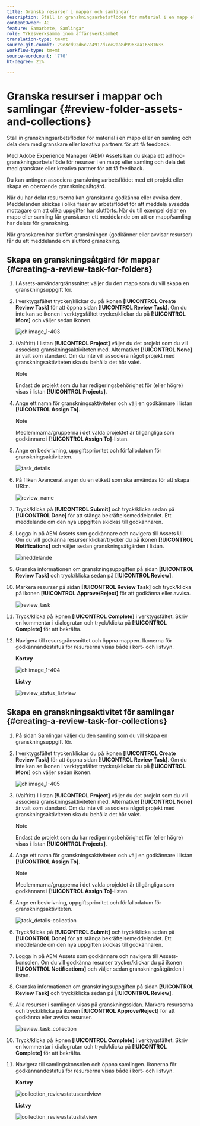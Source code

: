 ```yaml
---
title: Granska resurser i mappar och samlingar
description: Ställ in granskningsarbetsflöden för material i en mapp eller en samling och dela dem med granskare eller kreativa partners för att få feedback.
contentOwner: AG
feature: Samarbete, Samlingar
role: Yrkesverksamma inom affärsverksamhet
translation-type: tm+mt
source-git-commit: 29e3cd92d6c7a4917d7ee2aa8d9963aa16581633
workflow-type: tm+mt
source-wordcount: '770'
ht-degree: 21%

---
```



# Granska resurser i mappar och samlingar {#review-folder-assets-and-collections}

Ställ in granskningsarbetsflöden för material i en mapp eller en samling och dela dem med granskare eller kreativa partners för att få feedback.

Med Adobe Experience Manager (AEM) Assets kan du skapa ett ad hoc-granskningsarbetsflöde för resurser i en mapp eller samling och dela det med granskare eller kreativa partner för att få feedback.

Du kan antingen associera granskningsarbetsflödet med ett projekt eller skapa en oberoende granskningsåtgärd.

När du har delat resurserna kan granskarna godkänna eller avvisa dem. Meddelanden skickas i olika faser av arbetsflödet för att meddela avsedda mottagare om att olika uppgifter har slutförts. När du till exempel delar en mapp eller samling får granskaren ett meddelande om att en mapp/samling har delats för granskning.

När granskaren har slutfört granskningen (godkänner eller avvisar resurser) får du ett meddelande om slutförd granskning.

## Skapa en granskningsåtgärd för mappar {#creating-a-review-task-for-folders}

1. I Assets-användargränssnittet väljer du den mapp som du vill skapa en granskningsuppgift för.
1. I verktygsfältet trycker/klickar du på ikonen **[!UICONTROL Create Review Task]** för att öppna sidan **[!UICONTROL Review Task]**. Om du inte kan se ikonen i verktygsfältet trycker/klickar du på **[!UICONTROL More]** och väljer sedan ikonen.

   ![chlimage_1-403](assets/chlimage_1-403.png)

1. (Valfritt) I listan **[!UICONTROL Project]** väljer du det projekt som du vill associera granskningsaktiviteten med. Alternativet **[!UICONTROL None]** är valt som standard. Om du inte vill associera något projekt med granskningsaktiviteten ska du behålla det här valet.

   >[!NOTE]
   >
   >Endast de projekt som du har redigeringsbehörighet för (eller högre) visas i listan **[!UICONTROL Projects]**.

1. Ange ett namn för granskningsaktiviteten och välj en godkännare i listan **[!UICONTROL Assign To]**.

   >[!NOTE]
   >
   >Medlemmarna/grupperna i det valda projektet är tillgängliga som godkännare i **[!UICONTROL Assign To]**-listan.

1. Ange en beskrivning, uppgiftsprioritet och förfallodatum för granskningsaktiviteten.

   ![task_details](assets/task_details.png)

1. På fliken Avancerat anger du en etikett som ska användas för att skapa URI:n.

   ![review_name](assets/review_name.png)

1. Tryck/klicka på **[!UICONTROL Submit]** och tryck/klicka sedan på **[!UICONTROL Done]** för att stänga bekräftelsemeddelandet. Ett meddelande om den nya uppgiften skickas till godkännaren.
1. Logga in på AEM Assets som godkännare och navigera till Assets UI. Om du vill godkänna resurser klickar/trycker du på ikonen **[!UICONTROL Notifications]** och väljer sedan granskningsåtgärden i listan.

   ![meddelande](assets/notification.png)

1. Granska informationen om granskningsuppgiften på sidan **[!UICONTROL Review Task]** och tryck/klicka sedan på **[!UICONTROL Review]**.
1. Markera resurser på sidan **[!UICONTROL Review Task]** och tryck/klicka på ikonen **[!UICONTROL Approve/Reject]** för att godkänna eller avvisa.

   ![review_task](assets/review_task.png)

1. Tryck/klicka på ikonen **[!UICONTROL Complete]** i verktygsfältet. Skriv en kommentar i dialogrutan och tryck/klicka på **[!UICONTROL Complete]** för att bekräfta.
1. Navigera till resursgränssnittet och öppna mappen. Ikonerna för godkännandestatus för resurserna visas både i kort- och listvyn.

   **Kortvy**

   ![chlimage_1-404](assets/chlimage_1-404.png)

   **Listvy**

   ![review_status_listview](assets/review_status_listview.png)

## Skapa en granskningsaktivitet för samlingar {#creating-a-review-task-for-collections}

1. På sidan Samlingar väljer du den samling som du vill skapa en granskningsuppgift för.
1. I verktygsfältet trycker/klickar du på ikonen **[!UICONTROL Create Review Task]** för att öppna sidan **[!UICONTROL Review Task]**. Om du inte kan se ikonen i verktygsfältet trycker/klickar du på **[!UICONTROL More]** och väljer sedan ikonen.

   ![chlimage_1-405](assets/chlimage_1-405.png)

1. (Valfritt) I listan **[!UICONTROL Project]** väljer du det projekt som du vill associera granskningsaktiviteten med. Alternativet **[!UICONTROL None]** är valt som standard. Om du inte vill associera något projekt med granskningsaktiviteten ska du behålla det här valet.

   >[!NOTE]
   >
   >Endast de projekt som du har redigeringsbehörighet för (eller högre) visas i listan **[!UICONTROL Projects]**.

1. Ange ett namn för granskningsaktiviteten och välj en godkännare i listan **[!UICONTROL Assign To]**.

   >[!NOTE]
   >
   >Medlemmarna/grupperna i det valda projektet är tillgängliga som godkännare i **[!UICONTROL Assign To]**-listan.

1. Ange en beskrivning, uppgiftsprioritet och förfallodatum för granskningsaktiviteten.

   ![task_details-collection](assets/task_details-collection.png)

1. Tryck/klicka på **[!UICONTROL Submit]** och tryck/klicka sedan på **[!UICONTROL Done]** för att stänga bekräftelsemeddelandet. Ett meddelande om den nya uppgiften skickas till godkännaren.
1. Logga in på AEM Assets som godkännare och navigera till Assets-konsolen. Om du vill godkänna resurser trycker/klickar du på ikonen **[!UICONTROL Notifications]** och väljer sedan granskningsåtgärden i listan.
1. Granska informationen om granskningsuppgiften på sidan **[!UICONTROL Review Task]** och tryck/klicka sedan på **[!UICONTROL Review]**.
1. Alla resurser i samlingen visas på granskningssidan. Markera resurserna och tryck/klicka på ikonen **[!UICONTROL Approve/Reject]** för att godkänna eller avvisa resurser.

   ![review_task_collection](assets/review_task_collection.png)

1. Tryck/klicka på ikonen **[!UICONTROL Complete]** i verktygsfältet. Skriv en kommentar i dialogrutan och tryck/klicka på **[!UICONTROL Complete]** för att bekräfta.
1. Navigera till samlingskonsolen och öppna samlingen. Ikonerna för godkännandestatus för resurserna visas både i kort- och listvyn.

   **Kortvy**

   ![collection_reviewstatuscardview](assets/collection_reviewstatuscardview.png)

   **Listvy**

   ![collection_reviewstatuslistview](assets/collection_reviewstatuslistview.png)
